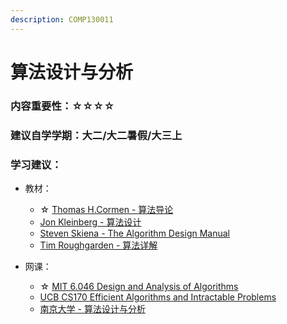 ```yaml
---
description: COMP130011
---
```


# 算法设计与分析

### 内容重要性：☆☆☆☆

### 建议自学学期：大二/大二暑假/大三上

### 学习建议：

* 教材：
  * ☆ [Thomas H.Cormen - 算法导论](https://book.douban.com/subject/20432061/)
  * [Jon Kleinberg - 算法设计](https://book.douban.com/subject/1475870/)
  * [Steven Skiena - The Algorithm Design Manual](https://book.douban.com/subject/4048566/)
  * [Tim Roughgarden - 算法详解](https://book.douban.com/subject/27176836/)
*   网课：

    * ☆ [MIT 6.046 Design and Analysis of Algorithms](https://csdiy.wiki/%E6%95%B0%E6%8D%AE%E7%BB%93%E6%9E%84%E4%B8%8E%E7%AE%97%E6%B3%95/CS170/)
    * [UCB CS170 Efficient Algorithms and Intractable Problems](https://www.bilibili.com/video/BV1qK411G7sd)
    * [南京大学 - 算法设计与分析](https://space.bilibili.com/390606417/channel/collectiondetail?sid=2294380)

